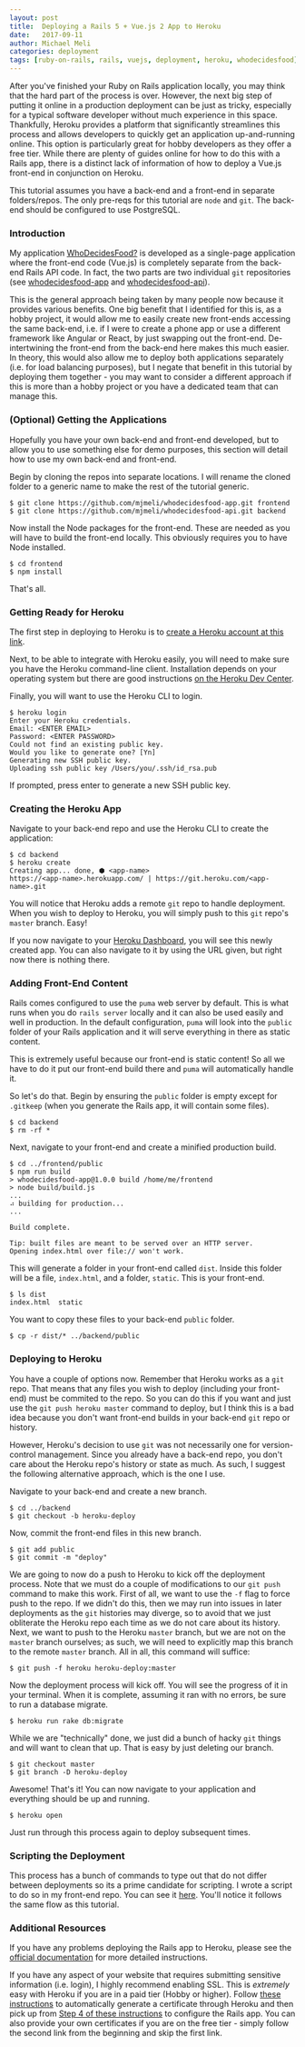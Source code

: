 ```yaml
---
layout: post
title:  Deploying a Rails 5 + Vue.js 2 App to Heroku
date:   2017-09-11
author: Michael Meli
categories: deployment
tags: [ruby-on-rails, rails, vuejs, deployment, heroku, whodecidesfood]
---
```


After you've finished your Ruby on Rails application locally, you may think that the hard part of the process is over. However, the next big step of putting it online in a production deployment can be just as tricky, especially for a typical software developer without much experience in this space. Thankfully, Heroku provides a platform that significantly streamlines this process and allows developers to quickly get an application up-and-running online. This option is particularly great for hobby developers as they offer a free tier. While there are plenty of guides online for how to do this with a Rails app, there is a distinct lack of information of how to deploy a Vue.js front-end in conjunction on Heroku.

This tutorial assumes you have a back-end and a front-end in separate folders/repos. The only pre-reqs for this tutorial are `node` and `git`. The back-end should be configured to use PostgreSQL.

### Introduction
My application [WhoDecidesFood?](https://www.whodecidesfood.com/#/) is developed as a single-page application where the front-end code (Vue.js) is completely separate from the back-end Rails API code. In fact, the two parts are two individual `git` repositories (see [whodecidesfood-app](https://github.com/mjmeli/whodecidesfood-app) and [whodecidesfood-api](https://github.com/mjmeli/whodecidesfood-api)).

This is the general approach being taken by many people now because it provides various benefits. One big benefit that I identified for this is, as a hobby project, it would allow me to easily create new front-ends accessing the same back-end, i.e. if I were to create a phone app or use a different framework like Angular or React, by just swapping out the front-end. De-intertwining the front-end from the back-end here makes this much easier. In theory, this would also allow me to deploy both applications separately (i.e. for load balancing purposes), but I negate that benefit in this tutorial by deploying them together - you may want to consider a different approach if this is more than a hobby project or you have a dedicated team that can manage this.

### (Optional) Getting the Applications
Hopefully you have your own back-end and front-end developed, but to allow you to use something else for demo purposes, this section will detail how to use my own back-end and front-end.

Begin by cloning the repos into separate locations. I will rename the cloned folder to a generic name to make the rest of the tutorial generic.

    $ git clone https://github.com/mjmeli/whodecidesfood-app.git frontend
    $ git clone https://github.com/mjmeli/whodecidesfood-api.git backend

Now install the Node packages for the front-end. These are needed as you will have to build the front-end locally. This obviously requires you to have Node installed.

    $ cd frontend
    $ npm install

That's all.

### Getting Ready for Heroku
The first step in deploying to Heroku is to [create a Heroku account at this link](https://signup.heroku.com/devcenter).

Next, to be able to integrate with Heroku easily, you will need to make sure you have the Heroku command-line client. Installation depends on your operating system but there are good instructions [on the Heroku Dev Center](https://devcenter.heroku.com/articles/heroku-cli).

Finally, you will want to use the Heroku CLI to login.

    $ heroku login
    Enter your Heroku credentials.
    Email: <ENTER EMAIL>
    Password: <ENTER PASSWORD>
    Could not find an existing public key.
    Would you like to generate one? [Yn]
    Generating new SSH public key.
    Uploading ssh public key /Users/you/.ssh/id_rsa.pub

If prompted, press enter to generate a new SSH public key.

### Creating the Heroku App
Navigate to your back-end repo and use the Heroku CLI to create the application:

    $ cd backend
    $ heroku create
    Creating app... done, ⬢ <app-name>
    https://<app-name>.herokuapp.com/ | https://git.heroku.com/<app-name>.git

You will notice that Heroku adds a remote `git` repo to handle deployment. When you wish to deploy to Heroku, you will simply push to this `git` repo's `master` branch. Easy!

If you now navigate to your [Heroku Dashboard](https://dashboard.heroku.com/apps), you will see this newly created app. You can also navigate to it by using the URL given, but right now there is nothing there.

### Adding Front-End Content
Rails comes configured to use the `puma` web server by default. This is what runs when you do `rails server` locally and it can also be used easily and well in production. In the default configuration, `puma` will look into the `public` folder of your Rails application and it will serve everything in there as static content.

This is extremely useful because our front-end is static content! So all we have to do it put our front-end build there and `puma` will automatically handle it.

So let's do that. Begin by ensuring the `public` folder is empty except for `.gitkeep` (when you generate the Rails app, it will contain some files).

    $ cd backend
    $ rm -rf *

Next, navigate to your front-end and create a minified production build.

    $ cd ../frontend/public
    $ npm run build
    > whodecidesfood-app@1.0.0 build /home/me/frontend
    > node build/build.js
    ...
    ⠴ building for production...
    ...

    Build complete.

    Tip: built files are meant to be served over an HTTP server.
    Opening index.html over file:// won't work.

This will generate a folder in your front-end called `dist`. Inside this folder will be a file, `index.html`, and a folder, `static`. This is your front-end.

    $ ls dist
    index.html  static

You want to copy these files to your back-end `public` folder.

    $ cp -r dist/* ../backend/public

### Deploying to Heroku
You have a couple of options now. Remember that Heroku works as a `git` repo. That means that any files you wish to deploy (including your front-end) must be commited to the repo. So you can do this if you want and just use the `git push heroku master` command to deploy, but I think this is a bad idea because you don't want front-end builds in your back-end `git` repo or history.

However, Heroku's decision to use `git` was not necessarily one for version-control management. Since you already have a back-end repo, you don't care about the Heroku repo's history or state as much. As such, I suggest the following alternative approach, which is the one I use.

Navigate to your back-end and create a new branch.

    $ cd ../backend
    $ git checkout -b heroku-deploy

Now, commit the front-end files in this new branch.

    $ git add public
    $ git commit -m "deploy"

We are going to now do a push to Heroku to kick off the deployment process. Note that we must do a couple of modifications to our `git push` command to make this work. First of all, we want to use the `-f` flag to force push to the repo. If we didn't do this, then we may run into issues in later deployments as the `git` histories may diverge, so to avoid that we just obliterate the Heroku repo each time as we do not care about its history. Next, we want to push to the Heroku `master` branch, but we are not on the `master` branch ourselves; as such, we will need to explicitly map this branch to the remote `master` branch. All in all, this command will suffice:

    $ git push -f heroku heroku-deploy:master

Now the deployment process will kick off. You will see the progress of it in your terminal. When it is complete, assuming it ran with no errors, be sure to run a database migrate.

    $ heroku run rake db:migrate

While we are "technically" done, we just did a bunch of hacky `git` things and will want to clean that up. That is easy by just deleting our branch.

    $ git checkout master
    $ git branch -D heroku-deploy

Awesome! That's it! You can now navigate to your application and everything should be up and running.

    $ heroku open

Just run through this process again to deploy subsequent times.

### Scripting the Deployment
This process has a bunch of commands to type out that do not differ between deployments so its a prime candidate for scripting. I wrote a script to do so in my front-end repo. You can see it [here](https://github.com/mjmeli/whodecidesfood-app/blob/master/heroku-deploy.sh). You'll notice it follows the same flow as this tutorial.

### Additional Resources
If you have any problems deploying the Rails app to Heroku, please see the [official documentation](https://devcenter.heroku.com/articles/getting-started-with-rails5) for more detailed instructions.

If you have any aspect of your website that requires submitting sensitive information (i.e. login), I highly recommend enabling SSL. This is *extremely* easy with Heroku if you are in a paid tier (Hobby or higher). Follow [these instructions](https://devcenter.heroku.com/articles/automated-certificate-management) to automatically generate a certificate through Heroku and then pick up from [Step 4 of these instructions](https://readysteadycode.com/howto-setup-ssl-with-rails-and-heroku) to configure the Rails app. You can also provide your own certificates if you are on the free tier - simply follow the second link from the beginning and skip the first link.
